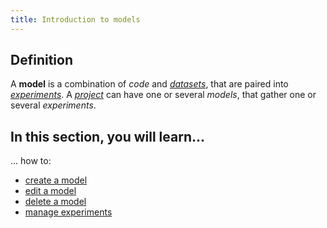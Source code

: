 ```yaml
---
title: Introduction to models
---
```


## Definition
A **model** is a combination of *code* and [*datasets*](../datasets/introduction), that are paired into [*experiments*](experiments/whats-an-experiment). A [*project*](../projects/introduction) can have one or several *models*, that gather one or several *experiments*.

## In this section, you will learn...

... how to:
- [create a model](create-a-model.mdx)
- [edit a model](edit-a-model.mdx)
- [delete a model](delete-a-model.mdx)
- [manage experiments](experiments/whats-an-experiment.md)